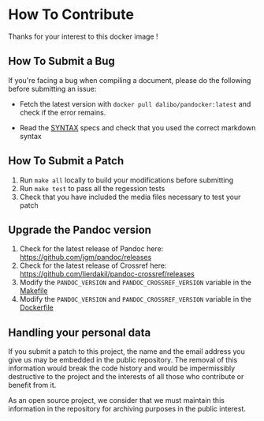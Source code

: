 # How To Contribute

Thanks for your interest to this docker image !


How To Submit a Bug
-------------------------------------------------------------------------------

If you're facing a bug when compiling a document, please do the following
before submitting an issue:

* Fetch the latest version with ``docker pull dalibo/pandocker:latest``
  and check if the error remains.

* Read the [SYNTAX](SYNTAX.md) specs and check that you used the correct
  markdown syntax


How To Submit a Patch
-------------------------------------------------------------------------------

1. Run `make all` locally to build your modifications before submitting
2. Run `make test` to pass all the regession tests
2. Check that you have included the media files necessary to test your patch

Upgrade the Pandoc version
-------------------------------------------------------------------------------

1. Check for the latest release of Pandoc here: https://github.com/jgm/pandoc/releases
2. Check for the latest release of Crossref here: https://github.com/lierdakil/pandoc-crossref/releases
3. Modify the `PANDOC_VERSION` and `PANDOC_CROSSREF_VERSION` variable in the [Makefile](Makefile)
4. Modify the `PANDOC_VERSION` and `PANDOC_CROSSREF_VERSION` variable in the [Dockerfile](Dockerfile)

Handling your personal data
-------------------------------------------------------------------------------

If you submit a patch to this project, the name and the email address you give
us may be embedded in the public repository. The removal of this information
would break the code history and would be impermissibly destructive to the
project and the interests of all those who contribute or benefit from it.

As an open source project, we consider that we must maintain this information
in the repository for archiving purposes in the public interest.

